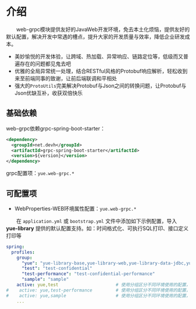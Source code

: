 # 介绍
　　web-grpc模块提供友好的JavaWeb开发环境，免去本土化烦恼，提供友好的默认配置，解决开发中常遇的槽点，提升大家的开发质量与效率，降低企业研发成本。
- 美妙愉悦的开发体验，让跨域、热加载、异常响应、链路定位等，低级而又普遍存在的问题都见鬼去吧
- 优雅的全局异常统一处理，结合RESTful风格的Protobuf响应解析，轻松收到来至前端同事的致谢，让前后端联调和平相处
- 强大的`ProtoUtils`完美解决Protobuf与Json之间的转换问题，让Protobuf与Json优缺互补，收获双倍快乐

## 基础依赖
web-grpc依赖grpc-spring-boot-starter：
```xml
<dependency>
  <groupId>net.devh</groupId>
  <artifactId>grpc-spring-boot-starter</artifactId>
  <version>${version}</version>
</dependency>
```

grpc配置项：`yue.web-grpc.*`

## 可配置项
- WebProperties-WEB环境属性配置：`yue.web-grpc.*`

　　在 `application.yml` 或 `bootstrap.yml` 文件中添加如下示例配置，导入 **yue-library** 提供的默认配置支持。如：时间格式化、可执行SQL打印、接口定义打印等
```yml
spring:
  profiles:
    group:
      "yue": "yue-library-base,yue-library-web,yue-library-data-jdbc,yue-library-data-redis"
      "test": "test-confidential"
      "test-performance": "test-confidential-performance"
      "sample": "sample"
    active: yue,test                      # 使用分组区分不同环境使用的配置，yue作为基础配置，再任何情况下都启用
#    active: yue,test-performance         # 使用分组区分不同环境使用的配置，yue作为基础配置，再任何情况下都启用
#    active: yue,sample                   # 使用分组区分不同环境使用的配置，yue作为基础配置，再任何情况下都启用
    ...
```
